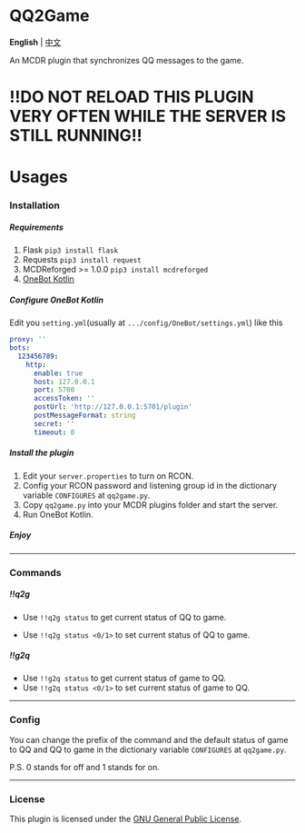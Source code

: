 # QQ2Game

**English** | [中文](README_CN.md)

An MCDR plugin that synchronizes QQ messages to the game.

# **!!DO NOT RELOAD THIS PLUGIN VERY OFTEN WHILE THE SERVER IS STILL RUNNING!!**

# Usages

### Installation

##### Requirements

1. Flask   `pip3 install flask`
2. Requests `pip3 install request`
3. MCDReforged >= 1.0.0 `pip3 install mcdreforged`
4. [OneBot Kotlin](https://github.com/yyuueexxiinngg/onebot-kotlin)

##### Configure OneBot Kotlin

Edit you `setting.yml`(usually at `.../config/OneBot/settings.yml`) like this

```yaml
proxy: ''
bots:
  123456789:
    http:
      enable: true
      host: 127.0.0.1
      port: 5700
      accessToken: ''
      postUrl: 'http://127.0.0.1:5701/plugin'
      postMessageFormat: string
      secret: ''
      timeout: 0

```

##### Install the plugin

1. Edit your `server.properties`  to turn on RCON.
2. Config your RCON password and listening group id in the dictionary variable `CONFIGURES` at `qq2game.py`.
3. Copy `qq2game.py` into your MCDR plugins folder and start the server.
4. Run OneBot Kotlin.

##### Enjoy

***

### Commands

##### !!q2g

- Use `!!q2g status` to get current status of QQ to game.

- Use `!!q2g status <0/1>` to set current status of QQ to game.

##### !!g2q

- Use `!!g2q status` to get current status of game to QQ.
- Use `!!g2q status <0/1>` to set current status of game to QQ.

***

### Config

You can change the prefix of the command and the default status of game to QQ and QQ to game in the dictionary
variable `CONFIGURES` at `qq2game.py`.

P.S. 0 stands for off and 1 stands for on.

------

### License

This plugin is licensed under the [GNU General Public License](LICENSE).